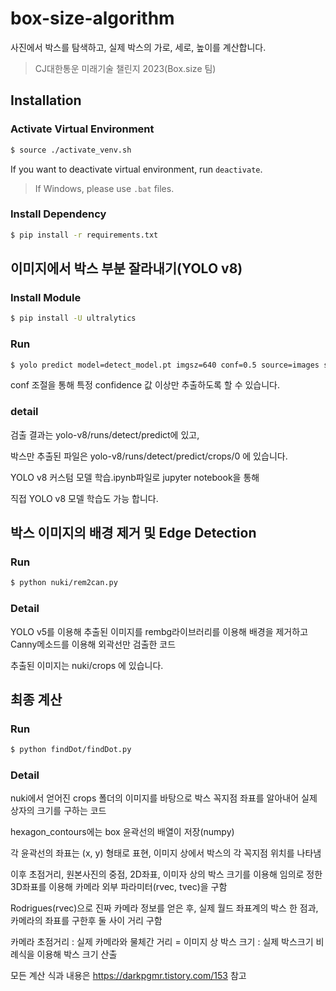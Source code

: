 # box-size-algorithm

사진에서 박스를 탐색하고, 실제 박스의 가로, 세로, 높이를 계산합니다.

> CJ대한통운 미래기술 챌린지 2023(Box.size 팀)

## Installation

### Activate Virtual Environment

```sh
$ source ./activate_venv.sh
```

If you want to deactivate virtual environment, run `deactivate`.

> If Windows, please use `.bat` files.

### Install Dependency

```sh
$ pip install -r requirements.txt
```

## 이미지에서 박스 부분 잘라내기(YOLO v8)

### Install Module

```sh
$ pip install -U ultralytics
```

### Run

```sh
$ yolo predict model=detect_model.pt imgsz=640 conf=0.5 source=images save_crop=True
```
conf 조절을 통해 특정 confidence 값 이상만 추출하도록 할 수 있습니다.

### detail

검출 결과는 yolo-v8/runs/detect/predict에 있고,

박스만 추출된 파일은 yolo-v8/runs/detect/predict/crops/0 에 있습니다.

YOLO v8 커스텀 모델 학습.ipynb파일로 jupyter notebook을 통해 

직접 YOLO v8 모델 학습도 가능 합니다.

## 박스 이미지의 배경 제거 및 Edge Detection

### Run

```sh
$ python nuki/rem2can.py
```

### Detail

YOLO v5를 이용해 추출된 이미지를 
rembg라이브러리를 이용해 배경을 제거하고 
Canny메소드를 이용해 외곽선만 검출한 코드

추출된 이미지는 nuki/crops 에 있습니다.

## 최종 계산

### Run

```sh
$ python findDot/findDot.py
```

### Detail

nuki에서 얻어진 crops 폴더의 이미지를 바탕으로 박스 꼭지점 좌표를 알아내어 실제 상자의 크기를 구하는 코드

hexagon_contours에는 box 윤곽선의 배열이 저장(numpy)

각 윤곽선의 좌표는 (x, y) 형태로 표현, 이미지 상에서 박스의 각 꼭지점 위치를 나타냄

이후 초점거리, 원본사진의 중점, 2D좌표, 이미자 상의 박스 크기를 이용해 임의로 정한 3D좌표를 이용해 카메라 외부 파라미터(rvec, tvec)을 구함

Rodrigues(rvec)으로 진짜 카메라 정보를 얻은 후, 실제 월드 좌표계의 박스 한 점과, 카메라의 좌표를 구한후 둘 사이 거리 구함

카메라 초점거리 : 실제 카메라와 물체간 거리 = 이미지 상 박스 크기 : 실제 박스크기 비례식을 이용해 박스 크기 산출

모든 계산 식과 내용은 https://darkpgmr.tistory.com/153 참고